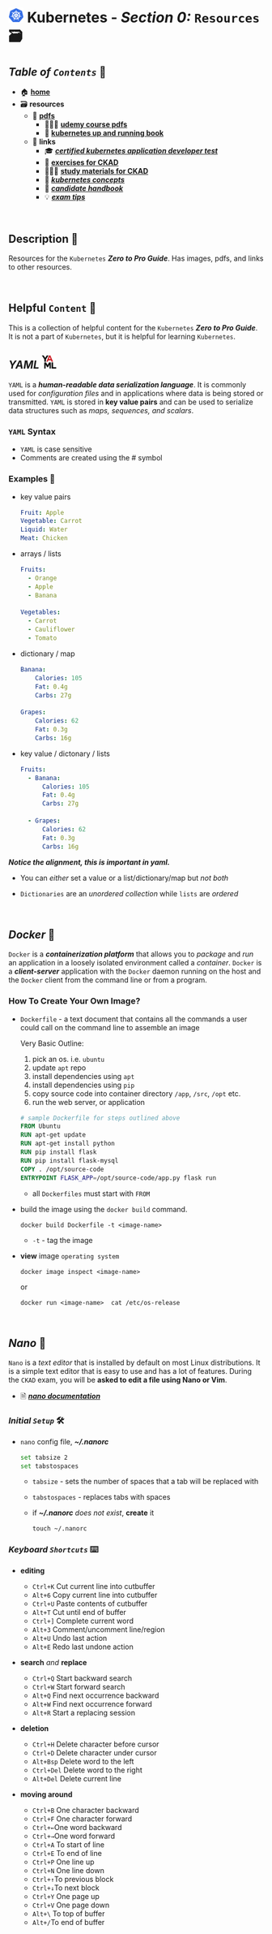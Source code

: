 # <img src="../assets/img/k8s.png" width="30px"> **Kubernetes** - ***Section 0:*** `Resources` 🗃️

## ***Table*** *of* ***`Contents`*** 📜

* 🏠 [**home**](../README.md)
* 🗃️ **resources**
  <!-- * 🖼️ [**images**](img/) -->
  <!-- * 📝 [**markdown blueprints**](md-samples/) -->
  * 📁 [**pdfs**](pdfs/)
    * 👩🏽‍🏫 [**udemy course pdfs**](pdfs/udemy-course/)
    * 📖 [**kubernetes up and running book**](pdfs/kubernetes-up-and-running.pdf)
  * 🔗 **links**
    * 🎓 [***certified kubernetes application developer test***](https://www.cncf.io/certification/ckad/)
    * 💪 [**exercises for CKAD**](https://github.com/dgkanatsios/CKAD-exercises)
    * 🙇🏻‍♀️ [**study materials for CKAD**](https://github.com/lucassha/CKAD-resources)
    * 🤔 [***kubernetes concepts***](https://kubernetes.io/docs/concepts/)
    * 📓 [***candidate handbook***](https://www.cncf.io/certification/candidate-handbook)
    * 💡 [***exam tips***](https://docs.linuxfoundation.org/tc-docs/certification/tips-cka-and-ckad)

<br />

## **Description** 👀

Resources for the `Kubernetes` ***Zero to Pro Guide***. Has images, pdfs, and links to other resources.

<br />

## **Helpful** `Content` 📌

This is a collection of helpful content for the `Kubernetes` ***Zero to Pro Guide***. It is not a part of `Kubernetes`, but it is helpful for learning `Kubernetes`.

## ***YAML***  <img src="img/yaml.png" width="29px">

`YAML` is a ***human-readable data serialization language***. It is commonly used for *configuration files* and in applications where data is being stored or transmitted. `YAML` is stored in **key value pairs** and can be used to serialize data structures such as *maps, sequences, and scalars*.

### `YAML` **Syntax**

* `YAML` is case sensitive
* Comments are created using the # symbol

### **Examples** 🧩

* key value pairs

  ```yaml
  Fruit: Apple
  Vegetable: Carrot
  Liquid: Water
  Meat: Chicken
  ```

* arrays / lists

  ```yaml
  Fruits:
    - Orange
    - Apple
    - Banana

  Vegetables:
    - Carrot 
    - Cauliflower
    - Tomato
  ```

* dictionary / map

  ```yaml
  Banana:
      Calories: 105
      Fat: 0.4g
      Carbs: 27g

  Grapes:
      Calories: 62
      Fat: 0.3g
      Carbs: 16g
  ```

* key value / dictonary / lists

  ```yaml
  Fruits:
    - Banana:
        Calories: 105
        Fat: 0.4g
        Carbs: 27g

    - Grapes:
        Calories: 62
        Fat: 0.3g
        Carbs: 16g
  ```

***Notice the alignment, this is important in yaml.***

* You can *either* set a value or a list/dictionary/map but *not both*

* `Dictionaries` are an *unordered collection* while `lists` are *ordered*

<br>

## ***Docker*** 🐳

`Docker` is a ***containerization platform*** that allows you to *package* and *run* an application in a loosely isolated environment called a *container*. `Docker` is a ***client-server*** application with the `Docker` daemon running on the host and the `Docker` client from the command line or from a program.

### How To Create Your Own Image?

* `Dockerfile` - a text document that contains all the commands a user could call on the command line to assemble an image

  Very Basic Outline:
  1. pick an os. i.e. `ubuntu`
  2. update `apt` repo
  3. install dependencies using `apt`
  4. install dependencies using `pip`
  5. copy source code into container directory `/app`, `/src`, `/opt` etc.
  6. run the web server, or application

    ```Dockerfile
    # sample Dockerfile for steps outlined above
    FROM Ubuntu
    RUN apt-get update
    RUN apt-get install python
    RUN pip install flask
    RUN pip install flask-mysql
    COPY . /opt/source-code
    ENTRYPOINT FLASK_APP=/opt/source-code/app.py flask run
    ```

  * all `Dockerfiles` must start with `FROM`

* build the image using the `docker build` command.

  ```shell
  docker build Dockerfile -t <image-name> 
  ```

  * `-t` - tag the image

* **view** image `operating system`

  ```shell
  docker image inspect <image-name>
  ```

  or

  ``` shell
  docker run <image-name>  cat /etc/os-release
  ```

<br>

## ***Nano*** 📝

`Nano` is a *text editor* that is installed by default on most Linux distributions. It is a simple text editor that is easy to use and has a lot of features. During the `CKAD` exam, you will be **asked to edit a file using Nano or Vim**.

* 🗎 [***nano documentation***](https://www.nano-editor.org/)

### ***Initial `Setup`*** 🛠️

* `nano` config file, ***~/.nanorc***

    ```bash
    set tabsize 2
    set tabstospaces
    ```

  * `tabsize` - sets the number of spaces that a tab will be replaced with

  * `tabstospaces` - replaces tabs with spaces

  * if ***~/.nanorc*** *does not exist*, **create** it

      ```shell
      touch ~/.nanorc
      ```

### ***Keyboard `Shortcuts`*** ⌨️

<!-- regex for matching the commands for formatting -->
<!-- Ctrl\+[A-z0-9]{1,} -->
<!-- Alt\+[A-z0-9]{1,} -->

* **editing**
  * `Ctrl+K`    Cut current line into cutbuffer
  * `Alt+6` Copy current line into cutbuffer
  * `Ctrl+U` Paste contents of cutbuffer
  * `Alt+T` Cut until end of buffer
  * `Ctrl+]` Complete current word
  * `Alt+3` Comment/uncomment line/region
  * `Alt+U` Undo last action
  * `Alt+E` Redo last undone action

* **search** *and* **replace**
  * `Ctrl+Q`    Start backward search
  * `Ctrl+W` Start forward search
  * `Alt+Q` Find next occurrence backward
  * `Alt+W` Find next occurrence forward
  * `Alt+R` Start a replacing session

* **deletion**
  * `Ctrl+H` Delete character before cursor
  * `Ctrl+D` Delete character under cursor
  * `Alt+Bsp` Delete word to the left
  * `Ctrl+Del`    Delete word to the right
  * `Alt+Del` Delete current line

* **moving around**
  * `Ctrl+B`    One character backward
  * `Ctrl+F` One character forward
  * `Ctrl+←`One word backward
  * `Ctrl+→`One word forward
  * `Ctrl+A` To start of line
  * `Ctrl+E` To end of line
  * `Ctrl+P` One line up
  * `Ctrl+N` One line down
  * `Ctrl+↑`To previous block
  * `Ctrl+↓`To next block
  * `Ctrl+Y` One page up
  * `Ctrl+V` One page down
  * `Alt+\` To top of buffer
  * `Alt+/`To end of buffer
